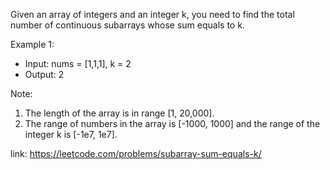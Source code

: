 Given an array of integers and an integer k, you need to find the total number of continuous subarrays whose sum equals to k.

Example 1:
- Input: nums = [1,1,1], k = 2
- Output: 2

Note:
1. The length of the array is in range [1, 20,000].
2. The range of numbers in the array is [-1000, 1000] and the range of the integer k is [-1e7, 1e7].



link: https://leetcode.com/problems/subarray-sum-equals-k/
